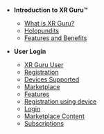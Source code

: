 <!-- docs/_sidebar.md -->

- **Introduction to XR Guru™**
  - [What is XR Guru?](/basic)
  - [Holopundits](/basic?id=Holopundits)
  - [Features and Benefits](/basic?id=xr-guru-features-and-benefits)
 

 
- **User Login**

  - [XR Guru User](/User?id=creating-a-user-account)
  - [Registration](/User?id=website-registration)
  - [Devices Supported](/User?id=devices-supported)
  - [Marketplace](/User?id=marketplace)
  - [Features](/User?id=features)
  - [Registration using device](/User?id=registration-using-device)
  - [Login](/User?id=login)
  - [Marketplace Content](/User?id=marketplace-content)
  - [Subscriptions](/User?id=subscriptions)
  
